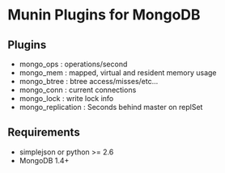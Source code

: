 
Munin Plugins for MongoDB
============

Plugins
----------
* mongo_ops          : operations/second
* mongo_mem          : mapped, virtual and resident memory usage
* mongo_btree        : btree access/misses/etc...
* mongo_conn         : current connections
* mongo_lock         : write lock info
* mongo_replication  : Seconds behind master on replSet

Requirements
-----------
* simplejson or python >= 2.6
* MongoDB 1.4+ 



